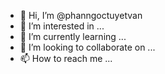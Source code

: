 - 👋 Hi, I’m @phanngoctuyetvan
- 👀 I’m interested in ...
- 🌱 I’m currently learning ...
- 💞️ I’m looking to collaborate on ...
- 📫 How to reach me ...

<!---
phanngoctuyetvan/phanngoctuyetvan is a ✨ special ✨ repository because its `README.md` (this file) appears on your GitHub profile.
You can click the Preview link to take a look at your changes.
--->
